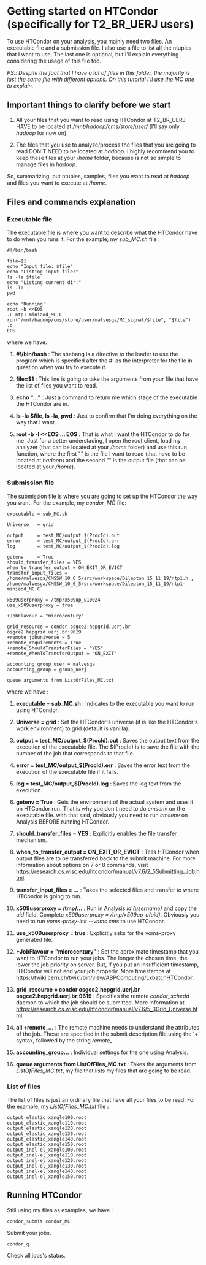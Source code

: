# Getting started on HTCondor (specifically for T2_BR_UERJ users)

To use HTCondor on your analysis, you mainly need two files. An executable file and a submission file. I also use a file to 
list all the ntuples that I want to use.
The last one is optional, but I'll explain everything considering the usage of this file too.

*PS.: Despite the fact that I have a lot of files in this folder, the majority is just the same file with different options.
On this tutorial I'll use the MC one to explain.*

## Important things to clarify before we start

1. All your files that you want to read using HTCondor at T2_BR_UERJ HAVE to be located at */mnt/hadoop/cms/store/user/*
(I'll say only *hadoop* for now on).

2. The files that you use to analyze/process the files that you are going to read DON'T NEED to be located at *hadoop*.
I highly recommend you to keep these files at your */home* folder, because is not so simple to manage files in *hadoop*.  

So, summarizing, put ntuples, samples, files you want to read at *hadoop* and files you want to execute at */home*.

## Files and commands explanation

### Executable file 

The executable file is where you want to describe what the HTCondor have to do when you runs it. For the example, my 
*sub_MC.sh* file :

```
#!/bin/bash

file=$1
echo "Input file: $file"
echo "Listing input file:"
ls -la $file
echo "Listing current dir:"
ls -la .
pwd

echo 'Running'
root -b <<EOS
.L ntp1-miniaod_MC.C
run("/mnt/hadoop/cms/store/user/malvesga/MC_signal/$file", "$file")
.q
EOS
```

where we have:

1. **#!/bin/bash** : The shebang is a directive to the loader to use the program which is specified after the #! as the 
interpreter for the file in question when you try to execute it.

2. **file=$1** : This line is going to take the arguments from your file that have the list of files you want to read.

3. **echo "..."** : Just a command to return me which stage of the executable the HTCondor are in.

4. **ls -la $file**, **ls -la**, **pwd** : Just to confirm that I'm doing everything on the way that I want.

5. **root -b -l <<EOS ... EOS** : That is what I want the HTCondor to do for me. Just for a better understading, 
I open the root client, load my analyzer (that can be located at your */home* folder) and use this run function, 
where the first "" is the file I want to read (that have to be located at *hadoop*) and the second "" is the output file (that can be located at your */home*).

### Submission file

The submission file is where you are going to set up the HTCondor the way you want. For the example, my *condor_MC* file: 

```
executable = sub_MC.sh

Universe   = grid

output     = test_MC/output_$(ProcId).out
error      = test_MC/output_$(ProcId).err
log        = test_MC/output_$(ProcId).log

getenv     = True
should_transfer_files = YES
when_to_transfer_output = ON_EXIT_OR_EVICT
transfer_input_files = /home/malvesga/CMSSW_10_6_5/src/workspace/Dilepton_15_11_19/ntp1.h , /home/malvesga/CMSSW_10_6_5/src/workspace/Dilepton_15_11_19/ntp1-miniaod_MC.C 

x509userproxy = /tmp/x509up_u10024
use_x509userproxy = true

+JobFlavour = "microcentury"

grid_resource = condor osgce2.hepgrid.uerj.br osgce2.hepgrid.uerj.br:9619
+remote_jobuniverse = 5
+remote_requirements = True
+remote_ShouldTransferFiles = "YES"
+remote_WhenToTransferOutput = "ON_EXIT"

accounting_group_user = malvesga
accounting_group = group_uerj

queue arguments from ListOfFiles_MC.txt
```

where we have : 

1. **executable = sub_MC.sh** : Indicates to the executable you want to run using HTCondor.

2. **Universe = grid** : Set the HTCondor's universe (it is like the HTCondor's work environment) to grid (default is vanilla).

3. **output = test_MC/output_$(ProcId).out** : Saves the output text from the execution of the executable file. 
The $(ProcId) is to save the file with the number of the job that corresponds to that file.

4. **error = test_MC/output_$(ProcId).err** : Saves the error text from the execution of the executable file if it fails.

5. **log = test_MC/output_$(ProcId).log** : Saves the log text from the execution.

6. **getenv = True** : Gets the environment of the actual system and uses it on HTCondor run. That is why you don't need to
do *cmsenv* on the executable file. with that said, obviously you need to run *cmsenv* on Analysis BEFORE running HTCondor.

7. **should_transfer_files = YES** : Explicitly enables the file transfer mechanism.

8. **when_to_transfer_output = ON_EXIT_OR_EVICT** : Tells HTCondor when output files are to be transferred back to the submit machine. For more information about options on 7 or 8 commands, visit https://research.cs.wisc.edu/htcondor/manual/v7.6/2_5Submitting_Job.html.

9. **transfer_input_files = ...** : Takes the selected files and transfer to where HTCondor is going to run.

10. **x509userproxy = /tmp/...** : Run in Analysis *id (username)* and copy the *uid* field. Complete *x509userproxy = /tmp/x509up_u(uid)*. Obviously you need to run *voms-proxy-init --voms cms* to use HTCondor.

11. **use_x509userproxy = true** : Explicitly asks for the voms-proxy generated file.

12. **+JobFlavour = "microcentury"** : Set the aproximate timestamp that you want to HTCondor to run your jobs. The longer 
the chosen time, the lower the job priority on server. But, if you put an insufficient timestamp, HTCondor will not end 
your job properly. More timestamps at https://twiki.cern.ch/twiki/bin/view/ABPComputing/LxbatchHTCondor.

13. **grid_resource = condor osgce2.hepgrid.uerj.br osgce2.hepgrid.uerj.br:9619** : Specifies the remote *condor_schedd* daemon to which the job should be submitted. More information at https://research.cs.wisc.edu/htcondor/manual/v7.6/5_3Grid_Universe.html.

14. **all +remote_...** : The remote machine needs to understand the attributes of the job. These are specified in the submit description file using the '+' syntax, followed by the string *remote_*.

15. **accounting_group...** : Individual settings for the one using Analysis.

16. **queue arguments from ListOfFiles_MC.txt** : Takes the arguments from *ListOfFiles_MC.txt*, my file that lists my files that 
are going to be read.

### List of files

The list of files is just an ordinary file that have all your files to be read. For the example, my *ListOfFiles_MC.txt* file : 


```
output_elastic_xangle100.root 
output_elastic_xangle110.root 
output_elastic_xangle120.root 
output_elastic_xangle130.root 
output_elastic_xangle140.root 
output_elastic_xangle150.root 
output_inel-el_xangle100.root 
output_inel-el_xangle110.root 
output_inel-el_xangle120.root 
output_inel-el_xangle130.root 
output_inel-el_xangle140.root 
output_inel-el_xangle150.root 

```

## Running HTCondor 

Still using my files as examples, we have :

```
condor_submit condor_MC
```

Submit your jobs.

```
condor_q
```

Check all jobs's status.

